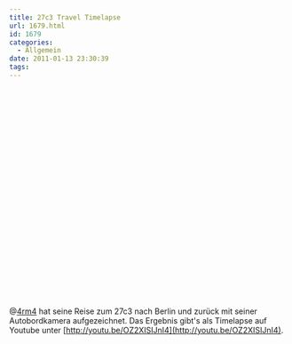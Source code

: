 ```yaml
---
title: 27c3 Travel Timelapse
url: 1679.html
id: 1679
categories:
  - Allgemein
date: 2011-01-13 23:30:39
tags:
---
```


<object style="height: 390px; width: 640px"><param name="movie" value="http://www.youtube.com/v/OZ2XISIJnI4?version=3"><param name="allowFullScreen" value="true"><param name="allowScriptAccess" value="always"><embed src="http://www.youtube.com/v/OZ2XISIJnI4?version=3" type="application/x-shockwave-flash" allowfullscreen="true" allowScriptAccess="always" width="450" height="380"></object>

@[4rm4](http://twitter.com/4rm4) hat seine Reise zum 27c3 nach Berlin und zurück mit seiner Autobordkamera aufgezeichnet. Das Ergebnis gibt's als Timelapse auf Youtube unter [http://youtu.be/OZ2XISIJnI4](http://youtu.be/OZ2XISIJnI4).